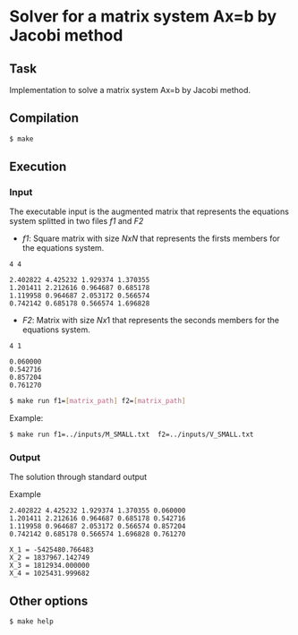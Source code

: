 # Solver for a matrix system Ax=b by Jacobi method

## Task

Implementation to solve a matrix system Ax=b by Jacobi method.

## Compilation

``` bash
$ make
```

## Execution

### Input
The executable input is the augmented matrix that represents the equations system splitted in two files  *f1* and *F2*

- *f1*: Square matrix with size $N x N$ that represents the firsts members for the equations system.

```
4 4

2.402822 4.425232 1.929374 1.370355
1.201411 2.212616 0.964687 0.685178
1.119958 0.964687 2.053172 0.566574
0.742142 0.685178 0.566574 1.696828
```

- *F2*: Matrix with size $N x 1$ that represents the seconds members for the equations system.

```
4 1

0.060000
0.542716
0.857204
0.761270
```

``` bash
$ make run f1=[matrix_path] f2=[matrix_path]
```

Example:

``` bash
$ make run f1=../inputs/M_SMALL.txt  f2=../inputs/V_SMALL.txt
```

### Output

The solution through standard output

Example

```
2.402822 4.425232 1.929374 1.370355 0.060000
1.201411 2.212616 0.964687 0.685178 0.542716
1.119958 0.964687 2.053172 0.566574 0.857204
0.742142 0.685178 0.566574 1.696828 0.761270

X_1 = -5425480.766483
X_2 = 1837967.142749
X_3 = 1812934.000000
X_4 = 1025431.999682
```

## Other options

``` bash
$ make help
```
